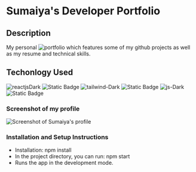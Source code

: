 # Sumaiya's Developer Portfolio
## Description
My personal ![portfolio](https://sumzulfikar.github.io/Sumaiya-FrontEnd-Portfolio/) which features some of my github projects as well as my resume and technical skills. 
## Techonlogy Used
![reactjsDark](https://github.com/sumzulfikar/Sumaiya-FrontEnd-Portfolio/assets/150956638/8976b1d3-dd2e-4e88-8e69-38089c395ae2)
![Static Badge](https://img.shields.io/badge/React-blue)
![tailwind-Dark](https://github.com/sumzulfikar/Sumaiya-FrontEnd-Portfolio/assets/150956638/1370f060-28b0-4824-9546-f677b3d35869)
![Static Badge](https://img.shields.io/badge/Tailwind%20CSS-%20cyan)
![js-Dark](https://github.com/sumzulfikar/Sumaiya-FrontEnd-Portfolio/assets/150956638/20d5218b-c75e-4eaf-a0e5-080c13f44c78)
![Static Badge](https://img.shields.io/badge/JavaScript-black)

### Screenshot of my profile

![Screenshot of Sumaiya's profile](https://github.com/sumzulfikar/Sumaiya-FrontEnd-Portfolio/assets/150956638/8a5d8ba4-500c-4908-a53a-0f9a37ea8463)

### Installation and Setup Instructions
- Installation: npm install
- In the project directory, you can run: npm start
- Runs the app in the development mode.
